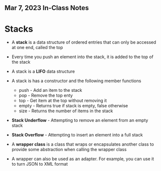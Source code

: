 ## Mar 7, 2023 In-Class Notes

# Stacks

* A **stack** is a data structure of ordered entries that can only be accessed at one end, called the top
* Every time you push an element into the stack, it is added to the top of the stack
* A stack is a **LIFO** data structure
* A stack is has a constructor and the following member functions
  * push - Add an item to the stack
  * pop - Remove the top enty
  * top - Get item at the top without removing it
  * empty - Returns true if stack is empty, false otherwise
  * size - Returns the number of items in the stack
  
* **Stack Underflow** - Attempting to remove an element from an empty stack
* **Stack Overflow** - Attempting to insert an element into a full stack

* A **wrapper class** is a class that wraps or encapsulates another class to provide some abstraction when calling the wrapper class
* A wrapper can also be used as an adapter. For example, you can use it to turn JSON to XML format
